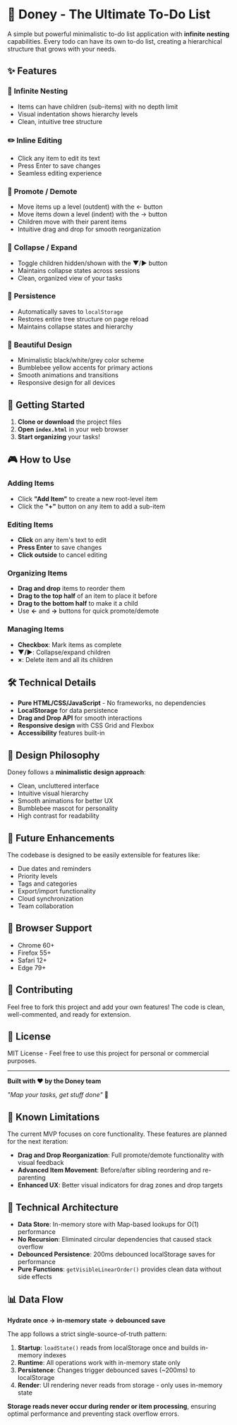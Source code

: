 # 🐝 Doney - The Ultimate To-Do List

A simple but powerful minimalistic to-do list application with **infinite nesting** capabilities. Every todo can have its own to-do list, creating a hierarchical structure that grows with your needs.

## ✨ Features

### 🎯 **Infinite Nesting**
- Items can have children (sub-items) with no depth limit
- Visual indentation shows hierarchy levels
- Clean, intuitive tree structure

### ✏️ **Inline Editing**
- Click any item to edit its text
- Press Enter to save changes
- Seamless editing experience

### 🔄 **Promote / Demote**
- Move items up a level (outdent) with the ← button
- Move items down a level (indent) with the → button
- Children move with their parent items
- Intuitive drag and drop for smooth reorganization

### 📁 **Collapse / Expand**
- Toggle children hidden/shown with the ▼/▶ button
- Maintains collapse states across sessions
- Clean, organized view of your tasks

### 💾 **Persistence**
- Automatically saves to `localStorage`
- Restores entire tree structure on page reload
- Maintains collapse states and hierarchy

### 🎨 **Beautiful Design**
- Minimalistic black/white/grey color scheme
- Bumblebee yellow accents for primary actions
- Smooth animations and transitions
- Responsive design for all devices

## 🚀 Getting Started

1. **Clone or download** the project files
2. **Open `index.html`** in your web browser
3. **Start organizing** your tasks!

## 🎮 How to Use

### Adding Items
- Click **"Add Item"** to create a new root-level item
- Click the **"+"** button on any item to add a sub-item

### Editing Items
- **Click** on any item's text to edit
- **Press Enter** to save changes
- **Click outside** to cancel editing

### Organizing Items
- **Drag and drop** items to reorder them
- **Drag to the top half** of an item to place it before
- **Drag to the bottom half** to make it a child
- Use **←** and **→** buttons for quick promote/demote

### Managing Items
- **Checkbox**: Mark items as complete
- **▼/▶**: Collapse/expand children
- **×**: Delete item and all its children

## 🛠️ Technical Details

- **Pure HTML/CSS/JavaScript** - No frameworks, no dependencies
- **LocalStorage** for data persistence
- **Drag and Drop API** for smooth interactions
- **Responsive design** with CSS Grid and Flexbox
- **Accessibility** features built-in

## 🎨 Design Philosophy

Doney follows a **minimalistic design approach**:
- Clean, uncluttered interface
- Intuitive visual hierarchy
- Smooth animations for better UX
- Bumblebee mascot for personality
- High contrast for readability

## 🔮 Future Enhancements

The codebase is designed to be easily extensible for features like:
- Due dates and reminders
- Priority levels
- Tags and categories
- Export/import functionality
- Cloud synchronization
- Team collaboration

## 📱 Browser Support

- Chrome 60+
- Firefox 55+
- Safari 12+
- Edge 79+

## 🤝 Contributing

Feel free to fork this project and add your own features! The code is clean, well-commented, and ready for extension.

## 📄 License

MIT License - Feel free to use this project for personal or commercial purposes.

---

**Built with ❤️ by the Doney team**

*"Map your tasks, get stuff done"* 🐝

## 🚧 Known Limitations

The current MVP focuses on core functionality. These features are planned for the next iteration:

- **Drag and Drop Reorganization**: Full promote/demote functionality with visual feedback
- **Advanced Item Movement**: Before/after sibling reordering and re-parenting
- **Enhanced UX**: Better visual indicators for drag zones and drop targets

## 🔧 Technical Architecture

- **Data Store**: In-memory store with Map-based lookups for O(1) performance
- **No Recursion**: Eliminated circular dependencies that caused stack overflow
- **Debounced Persistence**: 200ms debounced localStorage saves for performance
- **Pure Functions**: `getVisibleLinearOrder()` provides clean data without side effects

## 📊 Data Flow

**Hydrate once → in-memory state → debounced save**

The app follows a strict single-source-of-truth pattern:
1. **Startup**: `loadState()` reads from localStorage once and builds in-memory indexes
2. **Runtime**: All operations work with in-memory state only
3. **Persistence**: Changes trigger debounced saves (~200ms) to localStorage
4. **Render**: UI rendering never reads from storage - only uses in-memory state

**Storage reads never occur during render or item processing**, ensuring optimal performance and preventing stack overflow errors.

